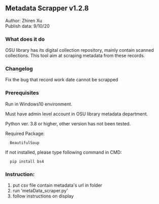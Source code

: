 ## Metadata Scrapper v1.2.8
Author: Zhiren Xu  
Publish data: 9/10/20

### What does it do
   OSU library has its digital collection repository, mainly contain scanned collections. This tool aim at scraping metadata from these records.
   
### Changelog
   Fix the bug that record work date cannot be scrapped
   
### Prerequisites
   Run in Windows10 environment. 
   
   Must have admin level account in OSU library metadata department. 
   
   Python ver. 3.8 or higher, other version has not been tested. 
   
   Required Package: 
      
      BeautifulSoup 
      
   If not installed, please type following command in CMD: 
      
      pip install bs4  
      
### Instruction:  
   1. put csv file contain metadata's url in folder  
   2. run 'metaData_scraper.py'  
   3. follow instructions on display  
